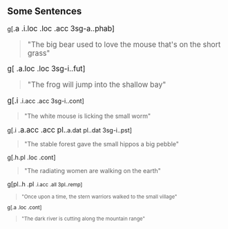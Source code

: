 ## Some Sentences


g[<big>.a <bear> <wet>.i.loc <grass>.loc <rel> <mouse>.acc 3sg-a.<love>.phab]

> "The big bear used to love the mouse that's on the short grass"


g[<frog> <shallow>.a.loc <bay>.loc <in> 3sg-i.<jump>.fut]

> "The frog will jump into the shallow bay"


g[<bright>.i <mouse> <small>.i.acc <worm>.acc 3sg-i.<lick>.cont]

> "The white mouse is licking the small worm"

g[<hard>.i <forest> <big>.a.acc <pebble>.acc pl.<small>.a.dat pl.<hippo>.dat 3sg-i.<give>.pst]

> "The stable forest gave the small hippos a big pebble"

g[<bright>.h.pl <women> <earth>.loc <walk>.cont]

> "The radiating women are walking on the earth"

g[pl.<hard>.h <warrior>.pl <small>.i.acc <village>.all 3pl.<walk>.remp]

 > "Once upon a time, the stern warriors walked to the small village"

 g[<dark>.a <river> <mountain range>.loc <slice>.cont]

 > "The dark river is cutting along the mountain range"